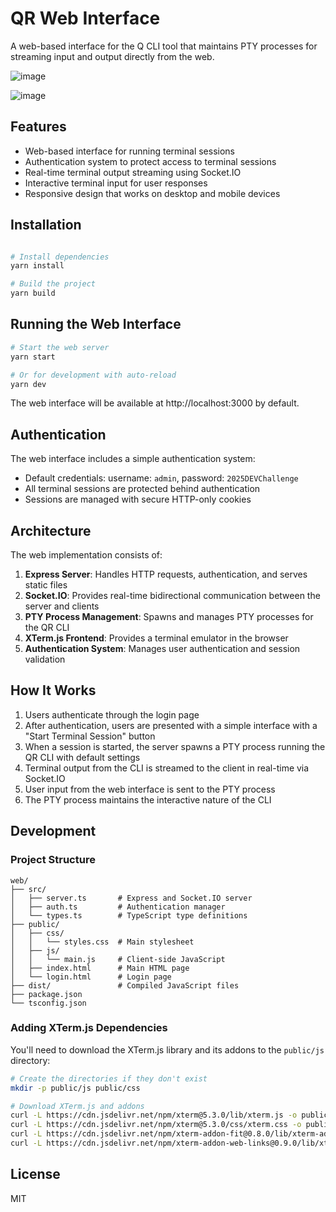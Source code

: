 # QR Web Interface

A web-based interface for the Q CLI tool that maintains PTY processes for streaming input and output directly from the web.

![image](https://github.com/user-attachments/assets/279ac68f-c3c8-431d-abb7-a69c2eabac3d)

![image](https://github.com/user-attachments/assets/412f7366-011c-4486-bb41-c20f619c90e9)



## Features

- Web-based interface for running terminal sessions
- Authentication system to protect access to terminal sessions
- Real-time terminal output streaming using Socket.IO
- Interactive terminal input for user responses
- Responsive design that works on desktop and mobile devices

## Installation

```bash

# Install dependencies
yarn install

# Build the project
yarn build
```

## Running the Web Interface

```bash
# Start the web server
yarn start

# Or for development with auto-reload
yarn dev
```

The web interface will be available at http://localhost:3000 by default.

## Authentication

The web interface includes a simple authentication system:

- Default credentials: username: `admin`, password: `2025DEVChallenge`
- All terminal sessions are protected behind authentication
- Sessions are managed with secure HTTP-only cookies

## Architecture

The web implementation consists of:

1. **Express Server**: Handles HTTP requests, authentication, and serves static files
2. **Socket.IO**: Provides real-time bidirectional communication between the server and clients
3. **PTY Process Management**: Spawns and manages PTY processes for the QR CLI
4. **XTerm.js Frontend**: Provides a terminal emulator in the browser
5. **Authentication System**: Manages user authentication and session validation

## How It Works

1. Users authenticate through the login page
2. After authentication, users are presented with a simple interface with a "Start Terminal Session" button
3. When a session is started, the server spawns a PTY process running the QR CLI with default settings
4. Terminal output from the CLI is streamed to the client in real-time via Socket.IO
5. User input from the web interface is sent to the PTY process
6. The PTY process maintains the interactive nature of the CLI

## Development

### Project Structure

```
web/
├── src/
│   ├── server.ts       # Express and Socket.IO server
│   ├── auth.ts         # Authentication manager
│   └── types.ts        # TypeScript type definitions
├── public/
│   ├── css/
│   │   └── styles.css  # Main stylesheet
│   ├── js/
│   │   └── main.js     # Client-side JavaScript
│   ├── index.html      # Main HTML page
│   └── login.html      # Login page
├── dist/               # Compiled JavaScript files
├── package.json
└── tsconfig.json
```

### Adding XTerm.js Dependencies

You'll need to download the XTerm.js library and its addons to the `public/js` directory:

```bash
# Create the directories if they don't exist
mkdir -p public/js public/css

# Download XTerm.js and addons
curl -L https://cdn.jsdelivr.net/npm/xterm@5.3.0/lib/xterm.js -o public/js/xterm.js
curl -L https://cdn.jsdelivr.net/npm/xterm@5.3.0/css/xterm.css -o public/css/xterm.css
curl -L https://cdn.jsdelivr.net/npm/xterm-addon-fit@0.8.0/lib/xterm-addon-fit.js -o public/js/xterm-addon-fit.js
curl -L https://cdn.jsdelivr.net/npm/xterm-addon-web-links@0.9.0/lib/xterm-addon-web-links.js -o public/js/xterm-addon-web-links.js
```

## License

MIT
